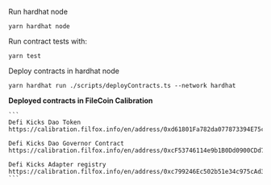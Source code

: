 
Run hardhat node

```
yarn hardhat node
```

Run contract tests with:
```
yarn test
```


Deploy contracts in hardhat node

```
yarn hardhat run ./scripts/deployContracts.ts --network hardhat
```

**Deployed contracts in FileCoin Calibration**
    
    ```
    Defi Kicks Dao Token
    https://calibration.filfox.info/en/address/0xd61801Fa782da077873394E75cc7740EaA2809A5

    Defi Kicks Dao Governor Contract
    https://calibration.filfox.info/en/address/0xcF53746114e9b1B0Dd0900CDd76b39D77d14bb86

    Defi Kicks Adapter registry
    https://calibration.filfox.info/en/address/0xc799246Ec502b51e34c975cAd3CD7541a85DA9F6
    ```
